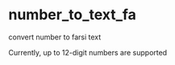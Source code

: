 # number_to_text_fa
convert number to farsi text



Currently, up to 12-digit numbers are supported

